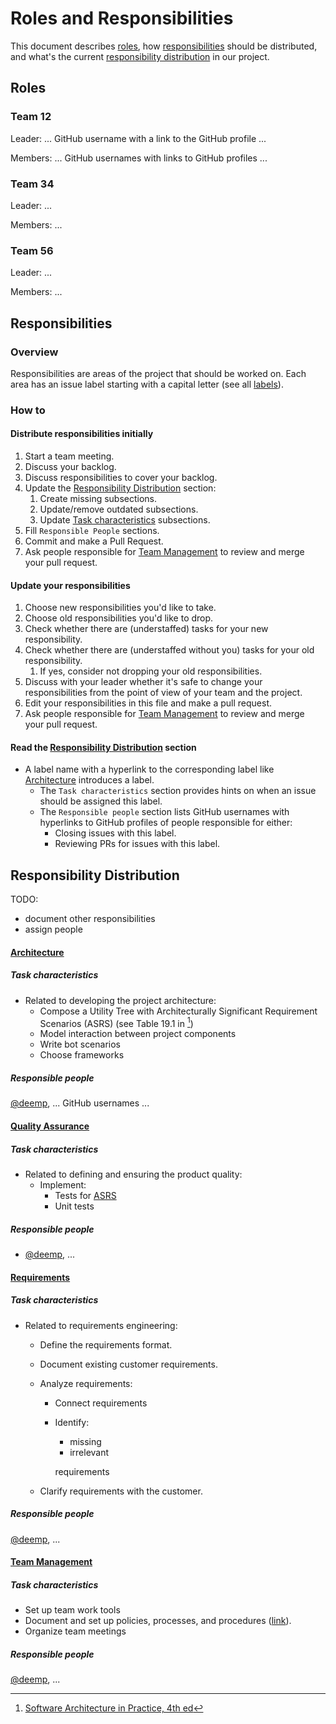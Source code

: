# Roles and Responsibilities

This document describes [roles](#roles), how [responsibilities](#responsibilities) should be distributed, and what's the current [responsibility distribution](#responsibility-distribution) in our project.

## Roles

### Team 12

Leader: ... GitHub username with a link to the GitHub profile ...

Members: ... GitHub usernames with links to GitHub profiles ...

### Team 34

Leader: ...

Members: ...

### Team 56

Leader: ...

Members: ...

## Responsibilities

### Overview

Responsibilities are areas of the project that should be worked on.
Each area has an issue label starting with a capital letter (see all [labels](https://github.com/team-work-tools/team-work-telegram-bot/labels)).

### How to

#### Distribute responsibilities initially

1. Start a team meeting.
1. Discuss your backlog.
1. Discuss responsibilities to cover your backlog.
1. Update the [Responsibility Distribution](#responsibility-distribution) section:
    1. Create missing subsections.
    1. Update/remove outdated subsections.
    1. Update [Task characteristics](#task-characteristics) subsections.
1. Fill `Responsible People` sections.
1. Commit and make a Pull Request.
1. Ask people responsible for [Team Management](https://github.com/team-work-tools/team-work-telegram-bot/labels/Team%20Management) to review and merge your pull request.

#### Update your responsibilities

1. Choose new responsibilities you'd like to take.
1. Choose old responsibilities you'd like to drop.
1. Check whether there are (understaffed) tasks for your new responsibility.
1. Check whether there are (understaffed without you) tasks for your old responsibility.
    1. If yes, consider not dropping your old responsibilities.
1. Discuss with your leader whether it's safe to change your responsibilities from the point of view of your team and the project.
1. Edit your responsibilities in this file and make a pull request.
1. Ask people responsible for [Team Management](https://github.com/team-work-tools/team-work-telegram-bot/labels/Team%20Management) to review and merge your pull request.

#### Read the [Responsibility Distribution](#responsibility-distribution) section

- A label name with a hyperlink to the corresponding label like [Architecture](https://github.com/team-work-tools/team-work-telegram-bot/labels/Architecture) introduces a label.
  - <a id="task-characteristics"></a> The `Task characteristics` section provides hints on when an issue should be assigned this label.
  - <a id="responsible-people"></a> The `Responsible people` section lists GitHub usernames with hyperlinks to GitHub profiles of people responsible for either:
    - Closing issues with this label.
    - Reviewing PRs for issues with this label.

## Responsibility Distribution

TODO:

- document other responsibilities
- assign people

#### [Architecture](https://github.com/team-work-tools/team-work-telegram-bot/labels/Architecture)

##### Task characteristics

- Related to developing the project architecture:
  - <a id="asrs"></a> Compose a Utility Tree with Architecturally Significant Requirement Scenarios (ASRS) (see Table 19.1 in [^soap])
  - Model interaction between project components
  - Write bot scenarios
  - Choose frameworks

##### Responsible people

[@deemp](https://github.com/deemp/), ... GitHub usernames ...

#### [Quality Assurance](https://github.com/team-work-tools/team-work-telegram-bot/labels/Quality%20Assurance)

##### Task characteristics

- Related to defining and ensuring the product quality:
  - Implement:
    - Tests for [ASRS](#asrs)
    - Unit tests

##### Responsible people

- [@deemp](https://github.com/deemp/), ...

#### [Requirements](https://github.com/team-work-tools/team-work-telegram-bot/labels/Requirements)

##### Task characteristics

- Related to requirements engineering:
  - Define the requirements format.
  - Document existing customer requirements.
  - Analyze requirements:
    - Connect requirements
    - Identify:
      - missing
      - irrelevant

      requirements

  - Clarify requirements with the customer.

##### Responsible people

[@deemp](https://github.com/deemp/), ...

#### [Team Management](https://github.com/team-work-tools/team-work-telegram-bot/labels/Team%20Management)

##### Task characteristics

- Set up team work tools
- Document and set up policies, processes, and procedures ([link](https://www.oracle.com/ce-help/playbook/display-content/ar02-policy-process-or-procedure)).
- Organize team meetings

##### Responsible people

[@deemp](https://github.com/deemp/), ...

[^soap]: [Software Architecture in Practice, 4th ed](https://libstc.cc/#/stc/nid:dy6kmolzlnucrcnq9ud92ev92)
